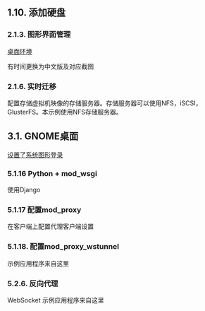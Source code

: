 

## 1.10. 添加硬盘

### 2.1.3. 图形界面管理

[桌面环境](https://www.server-world.info/en/note?os=CentOS_7&p=x)

有时间更换为中文版及对应截图

### 2.1.6. 实时迁移

配置存储虚拟机映像的存储服务器。存储服务器可以使用NFS，iSCSI，GlusterFS。本示例使用NFS存储服务器。

## 3.1. GNOME桌面

[设置了系统图形登录](https://www.server-world.info/en/note?os=CentOS_7&p=runlevel)


### 5.1.16 Python + mod_wsgi

使用Django

### 5.1.17 配置mod_proxy

在客户端上配置代理客户端设置

### 5.1.18. 配置mod_proxy_wstunnel

示例应用程序来自这里

### 5.2.6. 反向代理

WebSocket 示例应用程序来自这里


















